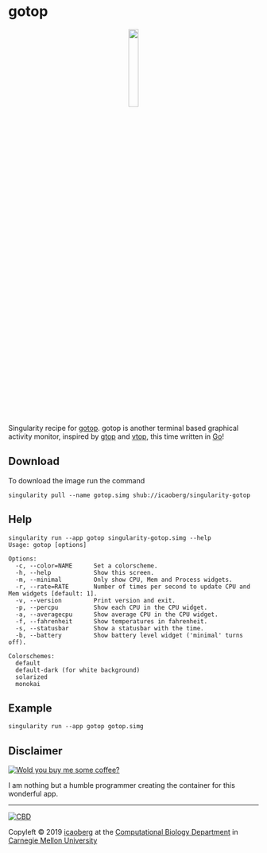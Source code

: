 # gotop

<div align="center">

<img src="https://github.com/cjbassi/gotop/blob/master/assets/logo.png?raw=true" width="20%" />
<br>
</div>

Singularity recipe for [gotop](https://github.com/cjbassi/gotop). gotop is another terminal based graphical activity monitor, inspired by [gtop](https://github.com/aksakalli/gtop) and [vtop](https://github.com/MrRio/vtop), this time written in [Go](https://golang.org/)!

## Download
To download the image run the command

```
singularity pull --name gotop.simg shub://icaoberg/singularity-gotop
```

## Help
```
singularity run --app gotop singularity-gotop.simg --help
Usage: gotop [options]

Options:
  -c, --color=NAME      Set a colorscheme.
  -h, --help            Show this screen.
  -m, --minimal         Only show CPU, Mem and Process widgets.
  -r, --rate=RATE       Number of times per second to update CPU and Mem widgets [default: 1].
  -v, --version         Print version and exit.
  -p, --percpu          Show each CPU in the CPU widget.
  -a, --averagecpu      Show average CPU in the CPU widget.
  -f, --fahrenheit      Show temperatures in fahrenheit.
  -s, --statusbar       Show a statusbar with the time.
  -b, --battery         Show battery level widget ('minimal' turns off).

Colorschemes:
  default
  default-dark (for white background)
  solarized
  monokai
```

## Example
```
singularity run --app gotop gotop.simg
```

## Disclaimer

[![Wold you buy me some coffee?](https://www.buymeacoffee.com/assets/img/custom_images/orange_img.png)](https://www.buymeacoffee.com/icaoberg)

I am nothing but a humble programmer creating the container for this wonderful app. 

---
[![CBD](http://www.cbd.cmu.edu/wp-content/uploads/2017/07/wordpress-default.png)](http://www.cbd.cmu.edu)

Copyleft © 2019 [icaoberg](http://www.andrew.cmu.edu/~icaoberg) at the [Computational Biology Department](http://www.cbd.cmu.edu) in [Carnegie Mellon University](http://www.cmu.edu)
